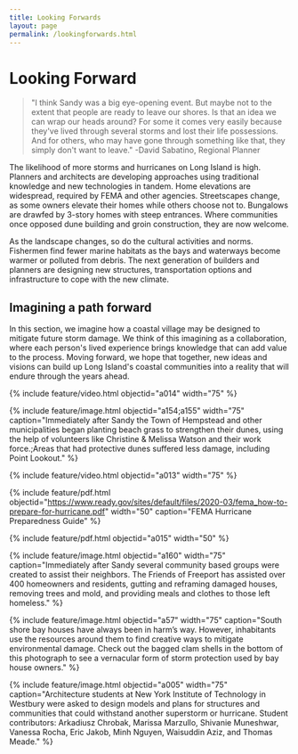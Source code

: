 ```yaml
---
title: Looking Forwards
layout: page
permalink: /lookingforwards.html
---
```

# Looking Forward

>"I think Sandy was a big eye-opening event. But maybe not to the extent that people are ready to leave our shores. Is that an idea we can wrap our heads around? For some it comes very easily because they've lived through several storms and lost their life possessions. And for others, who may have gone through something like that, they simply don't want to leave." -David Sabatino, Regional Planner

The likelihood of more storms and hurricanes on Long Island is high. Planners and architects are developing approaches using traditional knowledge and new technologies in tandem. Home elevations are widespread, required by FEMA and other agencies. Streetscapes change, as some owners elevate their homes while others choose not to. Bungalows are drawfed by 3-story homes with steep entrances. Where communities once opposed dune building and groin construction, they are now welcome. 

As the landscape changes, so do the cultural activities and norms. Fishermen find fewer marine habitats as the bays and waterways become warmer or polluted from debris. The next generation of builders and planners are designing new structures, transportation options and infrastructure to cope with the new climate.

## Imagining a path forward
In this section, we imagine how a coastal village may be designed to mitigate future storm damage. We think of this imagining as a collaboration, where each person's lived experience brings knowledge that can add value to the process. Moving forward, we hope that together, new ideas and visions can build up Long Island's coastal communities into a reality that will endure through the years ahead. 

{% include feature/video.html objectid="a014" width="75" %}

{% include feature/image.html objectid="a154;a155" width="75" caption="Immediately after Sandy the Town of Hempstead and other municipalities began planting beach grass to strengthen their dunes, using the help of volunteers like Christine & Melissa Watson and their work force.;Areas that had protective dunes suffered less damage, including Point Lookout." %}


{% include feature/video.html objectid="a013" width="75" %}

{% include feature/pdf.html objectid="https://www.ready.gov/sites/default/files/2020-03/fema_how-to-prepare-for-hurricane.pdf" width="50" caption="FEMA Hurricane Preparedness Guide" %}

{% include feature/pdf.html objectid="a015" width="50" %}

{% include feature/image.html objectid="a160" width="75" caption="Immediately after Sandy several community based groups were created to assist their neighbors.  The Friends of Freeport has assisted over 400 homeowners and residents, gutting and reframing damaged houses, removing trees and mold, and providing meals and clothes to those left homeless." %}

{% include feature/image.html objectid="a57" width="75" caption="South shore bay houses have always been in harm’s way. However, inhabitants use the resources around them to find creative ways to mitigate environmental damage. Check out the bagged clam shells in the bottom of this photograph to see a vernacular form of storm protection used by bay house owners." %}

{% include feature/image.html objectid="a005" width="75" caption="Architecture students at New York Institute of Technology in Westbury were asked to design models and plans for structures and communities that could withstand another superstorm or hurricane.  Student contributors: Arkadiusz Chrobak, Marissa Marzullo, Shivanie Muneshwar, Vanessa Rocha, Eric Jakob, Minh Nguyen, Waisuddin Aziz, and Thomas Meade." %}




